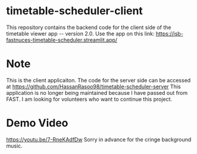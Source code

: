 # timetable-scheduler-client
This repository contains the backend code for the client side of the timetable viewer app -- version 2.0.
Use the app on this link: https://isb-fastnuces-timetable-scheduler.streamlit.app/

# Note
This is the client applicaiton. The code for the server side can be accessed at https://github.com/HassanRasoo98/timetable-scheduler-server
This application is no longer being maintained because I have passed out from FAST. I am looking for volunteers who want to continue this project.

# Demo Video
https://youtu.be/7-RneKAdfDw
Sorry in advance for the cringe background music.
